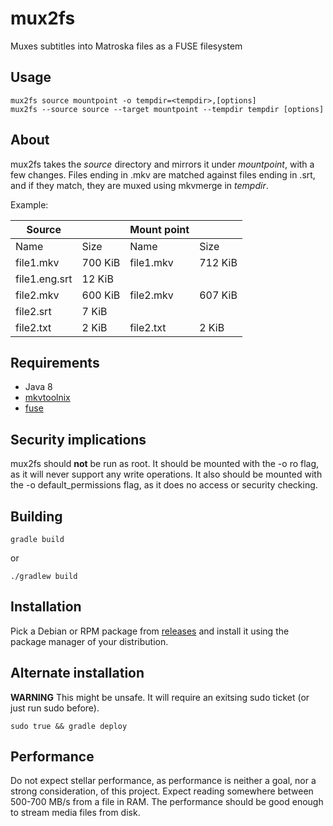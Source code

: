 # mux2fs
Muxes subtitles into Matroska files as a FUSE filesystem

Usage
------
	mux2fs source mountpoint -o tempdir=<tempdir>,[options]
	mux2fs --source source --target mountpoint --tempdir tempdir [options]


About
------
mux2fs takes the _source_ directory and mirrors it under _mountpoint_, with a few changes. Files ending in .mkv are matched against files ending in .srt, and if they match, they are muxed using mkvmerge in _tempdir_.

Example:

|Source||Mount point||
|-|-|-|-|
|Name|Size|Name|Size
|file1.mkv|700 KiB|file1.mkv|712 KiB
|file1.eng.srt|12 KiB|
|file2.mkv|600 KiB|file2.mkv|607 KiB
|file2.srt|7 KiB|
|file2.txt|2 KiB|file2.txt|2 KiB


Requirements
------
* Java 8
* [mkvtoolnix](https://github.com/mbunkus/mkvtoolnix)
* [fuse](https://github.com/libfuse/libfuse)


Security implications
------
mux2fs should **not** be run as root.
It should be mounted with the -o ro flag, as it will never support any write operations.
It also should be mounted with the -o default_permissions flag, as it does no access or security checking.


Building
------
	gradle build

or

	./gradlew build


Installation
------
Pick a Debian or RPM package from [releases](https://github.com/tfiskgul/mux2fs/releases) and install it using the package manager of your distribution.


Alternate installation
------
**WARNING**
This might be unsafe. It will require an exitsing sudo ticket (or just run sudo before).

	sudo true && gradle deploy


Performance
------
Do not expect stellar performance, as performance is neither a goal, nor a strong consideration, of this project. Expect reading somewhere between 500-700 MB/s from a file in RAM. The performance should be good enough to stream media files from disk.